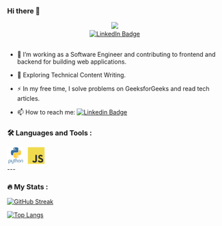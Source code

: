 ### Hi there 👋

<div id="header" align="center">
  <img src="https://media.giphy.com/media/13d2jHlSlxklVe/giphy.gif" width="100"/>
</div>

<div id="badges" align="center">
  <a href="https://www.linkedin.com/in/lucas-carlson/">
    <img src="https://img.shields.io/badge/LinkedIn-blue?style=for-the-badge&logo=linkedin&logoColor=white" alt="LinkedIn Badge"/>
  </a>
</div>

<div id="badges" align="center">
  <a href="lucascrlsn">
    <img src="https://komarev.com/ghpvc/?username=lucascrlsn&style=flat-square&color=blue" alt=""/>
  </a>
</div>

- :telescope: I’m working as a Software Engineer and contributing to frontend and backend for building web applications.

- :seedling: Exploring Technical Content Writing.

- :zap: In my free time, I solve problems on GeeksforGeeks and read tech articles.

- :mailbox: How to reach me: [![Linkedin Badge](https://img.shields.io/badge/-LinkedIn-blue?style=flat&logo=Linkedin&logoColor=white)](https://www.linkedin.com/in/lucas-carlson/)

### :hammer_and_wrench: Languages and Tools :

<div>
  <img src="https://github.com/devicons/devicon/blob/master/icons/python/python-original-wordmark.svg" title="Python" alt="Python" width="40" height="40"/>&nbsp;
  <img src="https://github.com/devicons/devicon/blob/master/icons/javascript/javascript-original.svg" title="JavaScript" alt="JavaScript" width="40" height="40"/>&nbsp;
</div>
---

### :fire: My Stats :

[![GitHub Streak](http://github-readme-streak-stats.herokuapp.com?user=lucascrlsn&theme=dark&background=000000)](https://git.io/streak-stats)

[![Top Langs](https://github-readme-stats.vercel.app/api/top-langs/?username=lucascrlsn&layout=compact&theme=vision-friendly-dark)](https://github.com/anuraghazra/github-readme-stats)





